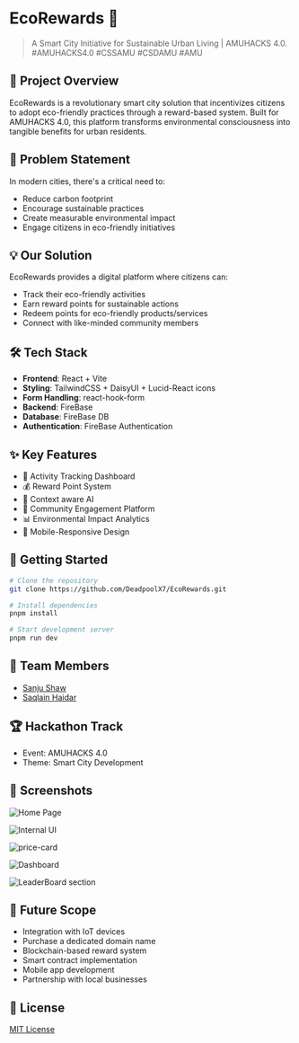 # EcoRewards 🌱

> A Smart City Initiative for Sustainable Urban Living | AMUHACKS 4.0. #AMUHACKS4.0 #CSSAMU #CSDAMU #AMU

## 🌟 Project Overview

EcoRewards is a revolutionary smart city solution that incentivizes citizens to adopt eco-friendly practices through a reward-based system. Built for AMUHACKS 4.0, this platform transforms environmental consciousness into tangible benefits for urban residents.

## 🎯 Problem Statement

In modern cities, there's a critical need to:
- Reduce carbon footprint
- Encourage sustainable practices
- Create measurable environmental impact
- Engage citizens in eco-friendly initiatives

## 💡 Our Solution

EcoRewards provides a digital platform where citizens can:
- Track their eco-friendly activities
- Earn reward points for sustainable actions
- Redeem points for eco-friendly products/services
- Connect with like-minded community members

## 🛠️ Tech Stack

- **Frontend**: React + Vite
- **Styling**: TailwindCSS + DaisyUI + Lucid-React icons
- **Form Handling**: react-hook-form
- **Backend**: FireBase
- **Database**: FireBase DB
- **Authentication**: FireBase Authentication

## ✨ Key Features

- 🌿 Activity Tracking Dashboard
- 💰 Reward Point System
- 🤖 Context aware AI 
- 🤝 Community Engagement Platform
- 📊 Environmental Impact Analytics
- 📱 Mobile-Responsive Design

## 🚀 Getting Started

```bash
# Clone the repository
git clone https://github.com/DeadpoolX7/EcoRewards.git

# Install dependencies
pnpm install

# Start development server
pnpm run dev
```

## 👥 Team Members

- [Sanju Shaw](https://www.linkedin.com/in/sanju-shaw-225ab4214)
- [Saqlain Haidar](https://www.linkedin.com/in/saqlain-haidar-41b09b319/)


## 🏆 Hackathon Track

- Event: AMUHACKS 4.0
- Theme: Smart City Development

## 📸 Screenshots

![Home Page](https://github.com/user-attachments/assets/33f0f649-08d8-4df5-aded-1f925936d3ea)

![Internal UI](https://github.com/user-attachments/assets/ec135b5b-c726-4ae4-bf56-6e4bb75e2b21)

![price-card](https://github.com/user-attachments/assets/0e64f55f-e04c-4516-8050-a4cfcbe181f7)

![Dashboard](https://github.com/user-attachments/assets/a5195955-3f9e-4da1-bc2e-f678c698ce66)

![LeaderBoard section](https://github.com/user-attachments/assets/af933134-bf81-4462-a839-4730e05d2ed6)


## 🔮 Future Scope

- Integration with IoT devices
- Purchase a dedicated domain name
- Blockchain-based reward system
- Smart contract implementation
- Mobile app development
- Partnership with local businesses

## 📄 License

[MIT License](LICENSE)
